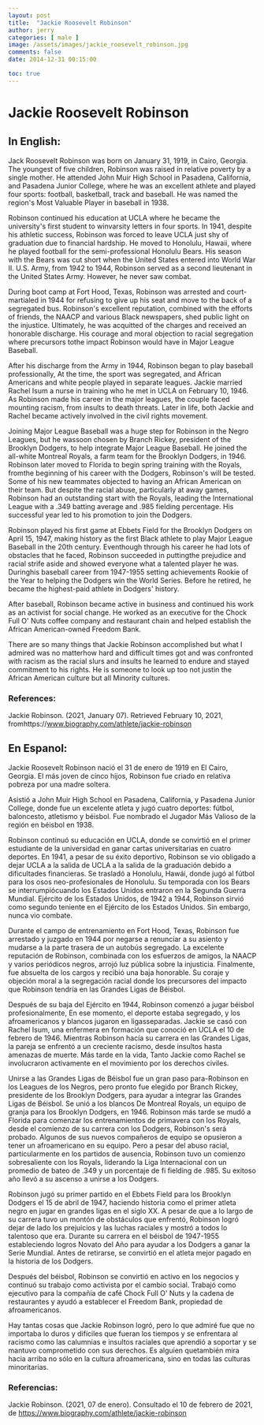 ```yaml
---
layout: post
title:  "Jackie Roosevelt Robinson"
author: jerry
categories: [ male ]
image: /assets/images/jackie_roosevelt_robinson.jpg
comments: false
date: 2014-12-31 00:15:00

toc: true
---
```

<!-- English Section -->
# Jackie Roosevelt Robinson

## In English:
Jack Roosevelt Robinson was born on January 31, 1919, in Cairo, Georgia. The youngest of five children, Robinson was raised in relative poverty by a single mother. He attended John Muir High School in Pasadena, California, and Pasadena Junior College, where he was an excellent athlete and played four sports: football, basketball, track and baseball. He was named the region's Most Valuable Player in baseball in 1938.

Robinson continued his education at UCLA where he became the university's first student to winvarsity letters in four sports. In 1941, despite his athletic success, Robinson was forced to leave UCLA just shy of graduation due to financial hardship. He moved to Honolulu, Hawaii, where he played football for the semi-professional Honolulu Bears. His season with the Bears was cut short when the United States entered into World War II. U.S. Army, from 1942 to 1944, Robinson served as a second lieutenant in the United States Army. However, he never saw combat. 

During boot camp at Fort Hood, Texas, Robinson was arrested and court-martialed in 1944 for refusing to give up his seat and move to the back of a segregated bus. Robinson's excellent reputation, combined with the efforts of friends, the NAACP and various Black newspapers, shed public light on the injustice. Ultimately, he was acquitted of the charges and received an honorable discharge. His courage and moral objection to racial segregation where precursors tothe impact Robinson would have in Major League Baseball.

After his discharge from the Army in 1944, Robinson began to play baseball professionally, At the time, the sport was segregated, and African Americans and white people played in separate leagues. Jackie married Rachel Isum a nurse in training who he met in UCLA on February 10, 1946. As Robinson made his career in the major leagues, the couple faced mounting racism, from insults to death threats. Later in life, both Jackie and Rachel became actively involved in the civil rights movement.

Joining Major League Baseball was a huge step for Robinson in the Negro Leagues, but he wassoon chosen by Branch Rickey, president of the Brooklyn Dodgers, to help integrate Major League Baseball. He joined the all-white Montreal Royals, a farm team for the Brooklyn Dodgers, in 1946. Robinson later moved to Florida to begin spring training with the Royals, fromthe beginning of his career with the Dodgers, Robinson's will be tested. Some of his new teammates objected to having an African American on their team. But despite the racial abuse, particularly at away games, Robinson had an outstanding start with the Royals, leading the International League with a .349 batting average and .985 fielding percentage. His successful year led to his promotion to join the Dodgers.

Robinson played his first game at Ebbets Field for the Brooklyn Dodgers on April 15, 1947, making history as the first Black athlete to play Major League Baseball in the 20th century. Eventhough through his career he had lots of obstacles that he faced, Robinson succeeded in puttingthe prejudice and racial strife aside and showed everyone what a talented player he was. Duringhis baseball career from 1947-1955 setting achievements Rookie of the Year to helping the Dodgers win the World Series. Before he retired, he became the highest-paid athlete in Dodgers' history. 

After baseball, Robinson became active in business and continued his work as an activist for social change. He worked as an executive for the Chock Full O' Nuts coffee company and restaurant chain and helped establish the African American-owned Freedom Bank. 

There are so many things that Jackie Robinson accomplished but what I admired was no matterhow hard and difficult times got and was confronted with racism as the racial slurs and insults he learned to endure and stayed commitment to his rights. He is someone to look up too not justin the African American culture but all Minority cultures.

### References:
Jackie Robinson. (2021, January 07). Retrieved February 10, 2021, fromhttps://www.biography.com/athlete/jackie-robinson

<!-- Spanish Section -->
## En Espanol:
Jackie Roosevelt Robinson nació el 31 de enero de 1919 en El Cairo, Georgia. El más joven de cinco hijos, Robinson fue criado en relativa pobreza por una madre soltera.

Asistió a John Muir High School en Pasadena, California, y Pasadena Junior College, donde fue un excelente atleta y jugó cuatro deportes: fútbol, baloncesto, atletismo y béisbol. Fue nombrado el Jugador Más Valioso de la región en béisbol en 1938.

Robinson continuó su educación en UCLA, donde se convirtió en el primer estudiante de la universidad en ganar cartas universitarias en cuatro deportes. En 1941, a pesar de su éxito deportivo, Robinson se vio obligado a dejar UCLA a la salida de UCLA a la salida de la graduación debido a dificultades financieras. Se trasladó a Honolulu, Hawái, donde jugó al fútbol para los osos neo-profesionales de Honolulu. Su temporada con los Bears se interrumpiócuando los Estados Unidos entraron en la Segunda Guerra Mundial. Ejército de los Estados Unidos, de 1942 a 1944, Robinson sirvió como segundo teniente en el Ejército de los Estados Unidos. Sin embargo, nunca vio combate. 

Durante el campo de entrenamiento en Fort Hood, Texas, Robinson fue arrestado y juzgado en 1944 por negarse a renunciar a su asiento y mudarse a la parte trasera de un autobús segregado. La excelente reputación de Robinson, combinada con los esfuerzos de amigos, la NAACP y varios periódicos negros, arrojó luz pública sobre la injusticia. Finalmente, fue absuelta de los cargos y recibió una baja honorable. Su coraje y objeción moral a la segregación racial donde los precursores del impacto que Robinson tendría en las Grandes Ligas de Béisbol.

Después de su baja del Ejército en 1944, Robinson comenzó a jugar béisbol profesionalmente, En ese momento, el deporte estaba segregado, y los afroamericanos y blancos jugaron en ligasseparadas. Jackie se casó con Rachel Isum, una enfermera en formación que conoció en UCLA el 10 de febrero de 1946. Mientras Robinson hacía su carrera en las Grandes Ligas, la pareja se enfrentó a un creciente racismo, desde insultos hasta amenazas de muerte. Más tarde en la vida, Tanto Jackie como Rachel se involucraron activamente en el movimiento por los derechos civiles.

Unirse a las Grandes Ligas de Béisbol fue un gran paso para-Robinson en los Leagues de los Negros, pero pronto fue elegido por Branch Rickey, presidente de los Brooklyn Dodgers, para ayudar a integrar las Grandes Ligas de Béisbol. Se unió a los blancos De Montreal Royals, un equipo de granja para los Brooklyn Dodgers, en 1946. Robinson más tarde se mudó a Florida para comenzar los entrenamientos de primavera con los Royals, desde el comienzo de su carrera con los Dodgers, Robinson's será probado. Algunos de sus nuevos compañeros de equipo se opusieron a tener un afroamericano en su equipo. Pero a pesar del abuso racial, particularmente en los partidos de ausencia, Robinson tuvo un comienzo sobresaliente con los Royals, liderando la Liga Internacional con un promedio de bateo de .349 y un porcentaje de fi fielding de .985. Su exitoso año llevó a su ascenso a unirse a los Dodgers.

Robinson jugó su primer partido en el Ebbets Field para los Brooklyn Dodgers el 15 de abril de 1947, haciendo historia como el primer atleta negro en jugar en grandes ligas en el siglo XX. A pesar de que a lo largo de su carrera tuvo un montón de obstáculos que enfrentó, Robinson logró dejar de lado los prejuicios y las luchas raciales y mostró a todos lo talentoso que era. Durante su carrera en el béisbol de 1947-1955 estableciendo logros Novato del Año para ayudar a los Dodgers a ganar la Serie Mundial. Antes de retirarse, se convirtió en el atleta mejor pagado en la historia de los Dodgers.

Después del béisbol, Robinson se convirtió en activo en los negocios y continuó su trabajo como activista por el cambio social. Trabajó como ejecutivo para la compañía de café Chock Full O' Nuts y la cadena de restaurantes y ayudó a establecer el Freedom Bank, propiedad de afroamericanos. 

Hay tantas cosas que Jackie Robinson logró, pero lo que admiré fue que no importaba lo duros y difíciles que fueran los tiempos y se enfrentara al racismo como las calumnias e insultos raciales que aprendió a soportar y se mantuvo comprometido con sus derechos. Es alguien quetambién mira hacia arriba no sólo en la cultura afroamericana, sino en todas las culturas minoritarias.

### Referencias:
Jackie Robinson. (2021, 07 de enero). Consultado el 10 de febrero de 2021, de https://www.biography.com/athlete/jackie-robinson